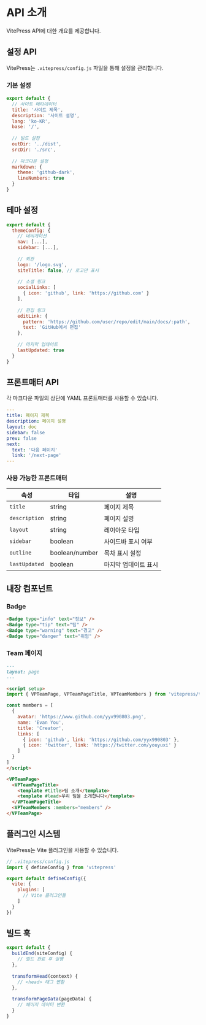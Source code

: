 # API 소개

VitePress API에 대한 개요를 제공합니다.

## 설정 API

VitePress는 `.vitepress/config.js` 파일을 통해 설정을 관리합니다.

### 기본 설정

```javascript
export default {
  // 사이트 메타데이터
  title: '사이트 제목',
  description: '사이트 설명',
  lang: 'ko-KR',
  base: '/',
  
  // 빌드 설정
  outDir: '../dist',
  srcDir: './src',
  
  // 마크다운 설정
  markdown: {
    theme: 'github-dark',
    lineNumbers: true
  }
}
```

## 테마 설정

```javascript
export default {
  themeConfig: {
    // 네비게이션
    nav: [...],
    sidebar: [...],
    
    // 외관
    logo: '/logo.svg',
    siteTitle: false, // 로고만 표시
    
    // 소셜 링크
    socialLinks: [
      { icon: 'github', link: 'https://github.com' }
    ],
    
    // 편집 링크
    editLink: {
      pattern: 'https://github.com/user/repo/edit/main/docs/:path',
      text: 'GitHub에서 편집'
    },
    
    // 마지막 업데이트
    lastUpdated: true
  }
}
```

## 프론트매터 API

각 마크다운 파일의 상단에 YAML 프론트매터를 사용할 수 있습니다.

```yaml
---
title: 페이지 제목
description: 페이지 설명
layout: doc
sidebar: false
prev: false
next:
  text: '다음 페이지'
  link: '/next-page'
---
```

### 사용 가능한 프론트매터

| 속성 | 타입 | 설명 |
|------|------|------|
| `title` | string | 페이지 제목 |
| `description` | string | 페이지 설명 |
| `layout` | string | 레이아웃 타입 |
| `sidebar` | boolean | 사이드바 표시 여부 |
| `outline` | boolean/number | 목차 표시 설정 |
| `lastUpdated` | boolean | 마지막 업데이트 표시 |

## 내장 컴포넌트

### Badge

<Badge type="info" text="info" />
<Badge type="tip" text="tip" />
<Badge type="warning" text="warning" />
<Badge type="danger" text="danger" />

```markdown
<Badge type="info" text="정보" />
<Badge type="tip" text="팁" />
<Badge type="warning" text="경고" />
<Badge type="danger" text="위험" />
```

### Team 페이지

```markdown
---
layout: page
---

<script setup>
import { VPTeamPage, VPTeamPageTitle, VPTeamMembers } from 'vitepress/theme'

const members = [
  {
    avatar: 'https://www.github.com/yyx990803.png',
    name: 'Evan You',
    title: 'Creator',
    links: [
      { icon: 'github', link: 'https://github.com/yyx990803' },
      { icon: 'twitter', link: 'https://twitter.com/youyuxi' }
    ]
  }
]
</script>

<VPTeamPage>
  <VPTeamPageTitle>
    <template #title>팀 소개</template>
    <template #lead>우리 팀을 소개합니다</template>
  </VPTeamPageTitle>
  <VPTeamMembers :members="members" />
</VPTeamPage>
```

## 플러그인 시스템

VitePress는 Vite 플러그인을 사용할 수 있습니다.

```javascript
// .vitepress/config.js
import { defineConfig } from 'vitepress'

export default defineConfig({
  vite: {
    plugins: [
      // Vite 플러그인들
    ]
  }
})
```

## 빌드 훅

```javascript
export default {
  buildEnd(siteConfig) {
    // 빌드 완료 후 실행
  },
  
  transformHead(context) {
    // <head> 태그 변환
  },
  
  transformPageData(pageData) {
    // 페이지 데이터 변환
  }
}
```